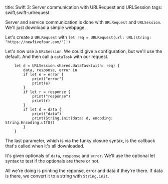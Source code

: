 title: Swift 3: Server communication with URLRequest and URLSession
tags: swift,swift-urlrequest

Server and service communication is done with `URLRequest` and `URLSession`. We'll just download a simple webpage.

Let's create a `URLRequest` with `let req = URLRequest(url: URL(string: "https://newfivefour.com/")!)`

Let's now use a `URLSession`. We could give a configuration, but we'll use the default. And then call a `dataTask` with our request.

        let d = URLSession.shared.dataTask(with: req) {
            data, response, error in
            if let e = error {
                print("error")
                print(e)
            }
            if let r = response {
                print("response")
                print(r)
            }
            if let d = data {
                print("data")
                print(String.init(data: d, encoding: String.Encoding.utf8))
            }
        }

The last parameter, which is via the funky closure syntax, is the callback that's called when it's all downloaded.

It's given optionals of `data`, `response` and `error`. We'll use the optional let syntax to test if the optionals are there or not.

All we're doing is printing the reponse, error and data if they're there. If data is there, we convert it to a string with `String.init`.
